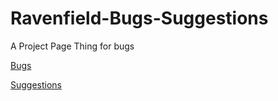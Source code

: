 # Ravenfield-Bugs-Suggestions
A Project Page Thing for bugs

[Bugs](https://github.com/Modelmat/Ravenfield-Bugs-Suggestions/projects/1)

[Suggestions](https://github.com/Modelmat/Ravenfield-Bugs-Suggestions/projects/2)
